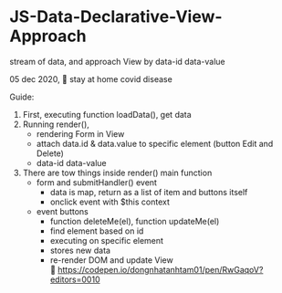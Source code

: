 # JS-Data-Declarative-View-Approach
stream of data, and approach View by data-id data-value

05 dec 2020, :baby_bottle: stay at home covid disease

Guide:

1. First, executing function loadData(), get data  
2. Running render(),   
    - rendering Form in View  
    - attach data.id & data.value to specific element (button Edit and Delete)  
    - data-id data-value  
3. There are tow things inside render() main function  
    - form and submitHandler() event    
        - data is map, return as a list of item and buttons itself  
        - onclick event with $this context  
    - event buttons  
        - function deleteMe(el), function updateMe(el)
        - find element based on id  
        - executing on specific element
        - stores new data  
        - re-render DOM and update View  
:baby_bottle: https://codepen.io/dongnhatanhtam01/pen/RwGaqoV?editors=0010
